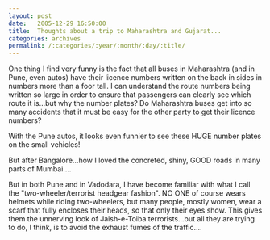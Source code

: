 ```yaml
---
layout: post
date:	2005-12-29 16:50:00
title:  Thoughts about a trip to Maharashtra and Gujarat...
categories: archives
permalink: /:categories/:year/:month/:day/:title/
---
```

One thing I find very funny is the fact that all buses in Maharashtra (and in Pune, even autos) have their licence numbers written on the back in sides in numbers more than a foor tall. I can understand the route numbers being written so large in order to ensure that passengers can clearly see which route it is...but why the number plates? Do Maharashtra buses get into so many accidents that it must be easy for the other party to get their licence numbers?

With the Pune autos, it looks even funnier to see these HUGE number plates on the small vehicles!

But after Bangalore...how I loved the concreted, shiny, GOOD roads in many parts of Mumbai....

But in both Pune and in Vadodara, I have become familiar with what I call the "two-wheeler/terrorist headgear fashion". NO ONE of course wears helmets while riding two-wheelers, but many people, mostly women, wear a scarf that fully encloses their heads, so that only their eyes show. This gives them the unnerving look of Jaish-e-Toiba terrorists...but all they are trying to do, I think, is to avoid the exhaust fumes of the traffic....
